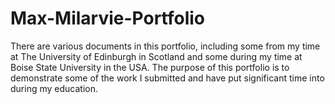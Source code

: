 # Max-Milarvie-Portfolio
There are various documents in this portfolio, including some from my time at The University of Edinburgh in Scotland and some during my time at Boise State University in the USA. The purpose of this portfolio is to demonstrate some of the work I submitted and have put significant time into during my education.
